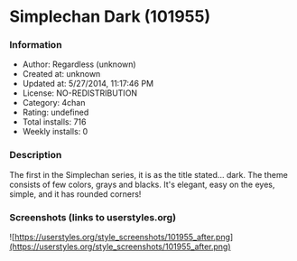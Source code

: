 # Simplechan Dark (101955)

### Information
- Author: Regardless (unknown)
- Created at: unknown
- Updated at: 5/27/2014, 11:17:46 PM
- License: NO-REDISTRIBUTION
- Category: 4chan
- Rating: undefined
- Total installs: 716
- Weekly installs: 0


### Description
The first in the Simplechan series, it is as the title stated... dark. The theme consists of few colors, grays and blacks. It's elegant, easy on the eyes, simple, and it has rounded corners!


### Screenshots (links to userstyles.org)
![https://userstyles.org/style_screenshots/101955_after.png](https://userstyles.org/style_screenshots/101955_after.png)


